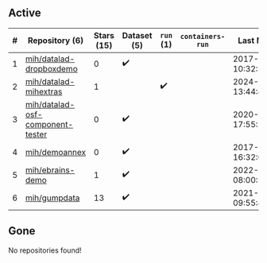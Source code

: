 ## Active
| # | Repository (6) | Stars (15) | Dataset (5) | `run` (1) | `containers-run` | Last Modified |
| --- | --- | --- | --- | --- | --- | --- |
| 1 | [mih/datalad-dropboxdemo](https://github.com/mih/datalad-dropboxdemo) | 0 | :heavy_check_mark: |  |  | 2017-08-24 10:32:51+00:00 |
| 2 | [mih/datalad-mihextras](https://github.com/mih/datalad-mihextras) | 1 |  | :heavy_check_mark: |  | 2024-04-12 13:44:49+00:00 |
| 3 | [mih/datalad-osf-component-tester](https://github.com/mih/datalad-osf-component-tester) | 0 | :heavy_check_mark: |  |  | 2020-06-16 17:55:27+00:00 |
| 4 | [mih/demoannex](https://github.com/mih/demoannex) | 0 | :heavy_check_mark: |  |  | 2017-02-03 16:32:04+00:00 |
| 5 | [mih/ebrains-demo](https://github.com/mih/ebrains-demo) | 1 | :heavy_check_mark: |  |  | 2022-12-13 08:00:59+00:00 |
| 6 | [mih/gumpdata](https://github.com/mih/gumpdata) | 13 | :heavy_check_mark: |  |  | 2021-05-06 09:55:42+00:00 |

## Gone
No repositories found!
